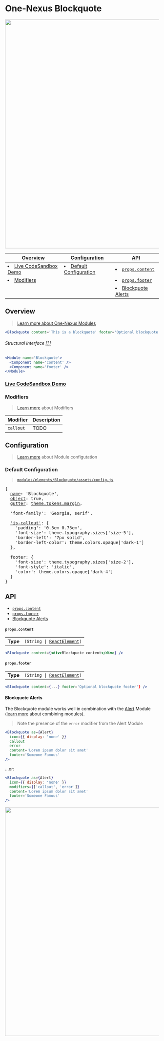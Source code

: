 # One-Nexus Blockquote

<img width="750px" src="http://www.onenexus.io/github/Blockquote.png" />

<table>
  <thead>
    <th><a href="#overview">Overview</a></th>
    <th><a href="#configuration">Configuration</a></th>
    <th><a href="#API">API</a></th>
  </thead>
  <tr>
    <td><li><a href="#TODO">Live CodeSandbox Demo</a></li></td>
    <td><li><a href="#default-configuration">Default Configuration</a></li></td>
    <td><li><a href="#propscontent"><code>props.content</code></a></li></td>
  </tr>
  <tr>
    <td><li><a href="#modifiers">Modifiers</a></li></td>
    <td></td>
    <td><li><a href="#propsfooter"><code>props.footer</code></a></li></td>
  </tr>
  <tr>
    <td></td>
    <td></td>
    <td><li><a href="#blockquote-alerts">Blockquote Alerts</a></li></td>
  </tr>
</table>

## Overview

> [Learn more about One-Nexus Modules](https://github.com/esr360/One-Nexus/wiki/Modules)

```jsx
<Blockquote content='This is a blockquote' footer='Optional blockquote footer' />
```

###### Structural Interface [[?]](#TODO)

```jsx
<Module name='Blockquote'>
  <Component name='content' />
  <Component name='footer' />
</Module>
```

### [Live CodeSandbox Demo](#TODO)

### Modifiers

> [Learn more](https://github.com/esr360/One-Nexus/wiki/Modifiers) about Modifiers

<table class="table">
  <thead>
    <tr>
      <th>Modifier</th>
      <th>Description</th>
    </tr>
  </thead>
  <tbody>
    <tr>
      <td><code>callout</code></td>
      <td>TODO</td>
    </tr>
  </tbody>
</table>

## Configuration

> [Learn more](https://github.com/esr360/One-Nexus/wiki/Module-Configuration) about Module configutation

### Default Configuration

> [`modules/elements/Blockquote/assets/config.js`](assets/config.js)

<pre>
{
  <a href="TODO">name</a>: 'Blockquote',
  <a href="TODO">object</a>: true,
  <a href="TODO">gutter</a>: <a href="TODO">theme.tokens.margin</a>,

  'font-family': 'Georgia, serif',

  <a href="#modifiers">'is-callout'</a>: {
    'padding': '0.5em 0.75em',
    'font-size': theme.typography.sizes['size-5'],
    'border-left': '7px solid',
    'border-left-color': theme.colors.opaque['dark-1']
  },

  footer: {
    'font-size': theme.typography.sizes['size-2'],
    'font-style': 'italic',
    'color': theme.colors.opaque['dark-4']
  }
}
</pre>

## API

* [`props.content`](#propscontent)
* [`props.footer`](#propsfooter)
* [Blockquote Alerts](#blockquote-alerts)

#### `props.content`

<table>
  <tr>
    <td><b>Type</b></td>
    <td><code>(String | <a href="https://reactjs.org/docs/glossary.html#elements">ReactElement</a>)</code></td>
  </tr>
</table>

```jsx
<Blockquote content={<div>Blockquote content</div>} />
```

#### `props.footer`

<table>
  <tr>
    <td><b>Type</b></td>
    <td><code>(String | <a href="https://reactjs.org/docs/glossary.html#elements">ReactElement</a>)</code></td>
  </tr>
</table>

```jsx
<Blockquote content={...} footer='Optional blockquote footer'} />
```

#### Blockquote Alerts

The Blockquote module works well in combination with the [Alert](https://github.com/esr360/One-Nexus/tree/master/src/ui/modules/elements/Alert) Module ([learn more](#TODO-combining-modules) about combining modules).

> Note the presence of the `error` modifier from the Alert Module

```jsx
<Blockquote as={Alert}
  icon={{ display: 'none' }}
  callout
  error
  content='Lorem ipsum dolor sit amet' 
  footer='Someone Famous'
/>
```

...or:

```jsx
<Blockquote as={Alert}
  icon={{ display: 'none' }}
  modifiers={['callout', 'error']}
  content='Lorem ipsum dolor sit amet' 
  footer='Someone Famous'
/>
```

<img width="750px" src="http://www.onenexus.io/github/Blockquote--Alert.png" />